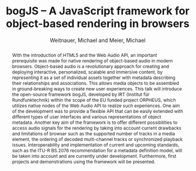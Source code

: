 --- 
  title: "bogJS – A JavaScript framework for object-based rendering in browsers" 
  abstract: "With the introduction of HTML5 and the Web Audio API, an important prerequisite was made for native rendering of object-based audio in modern browsers. Object-based audio is a revolutionary approach for creating and deploying interactive, personalized, scalable and immersive content, by representing it as a set of individual assets together with metadata describing their relationships and associations. This allows media objects to be assembled in ground-breaking ways to create new user experiences. This talk will introduce the open-source framework bogJS, developed by IRT (Institut für Rundfunktechnik) within the scope of the EU funded project ORPHEUS, which utilizes native nodes of the Web Audio API to realize such experiences. One aim of the development was to provide a flexible API that can be easily extended with different types of user interfaces and various representations of object metadata. Another key aim of the framework is to offer different possibilities to access audio signals for the rendering by taking into account current drawbacks and limitations of browser such as the supported number of tracks in a media element, the ordering of decoded multi-channel tracks or synchronized playback issues. Interoperability and implementation of current and upcoming standards, such as the ITU-R BS.2076 recommendation for a metadata definition model, will be taken into account and are currently under development. Furthermore, first projects and demonstrations using the framework will be presented." 
  address: "Atlanta, Georgia" 
  author: "Weitnauer, Michael and Meier, Michael" 
  booktitle: "Proceedings of the International Web Audio Conference" 
  editor: "Freeman, Jason and Lerch, Alexander and Paradis, Matthew" 
  month: "Proceedings of the International Web Audio Conference"
  pages: "687645" 
  publisher: "Georgia Tech" 
  series: "WAC '16"
  type: "Talk"  
  year: "2016" 
  id: "2016_EA_26" 
  tags: year2016 
  pdflink: /_data/papers/pdf/2016/2016_26.pdf
  ISSN: Can't find it!
---